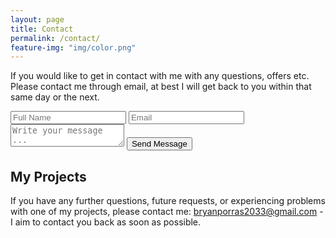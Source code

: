 ```yaml
---
layout: page
title: Contact
permalink: /contact/
feature-img: "img/color.png"
---
```


If you would like to get in contact with me with any questions, offers etc. Please contact me through email, at best I will get back to you within that same day or the next.

<form action="https://getsimpleform.com/messages?form_api_token= 4d08bf648110b2c90e07c88e744608b8" method="post">
  <!-- the redirect_to is optional, the form will redirect to the referrer on submission -->
  <input type='hidden' name='redirect_to' value='http://Bryanp2033.github.io/thank-you' />
  <input type='text' name='name' placeholder='Full Name' />
  <input type='email' name='email' placeholder='Email' />
  <textarea name='message' placeholder='Write your message ...'></textarea>
  <input type='submit' value='Send Message' />
</form>

## My Projects

If you have any further questions, future requests, or experiencing problems with one of my projects, please contact me: <a href="mailto:bryanporras2033@gmail.com.io">bryanporras2033@gmail.com</a> - I aim to contact you back as soon as possible.
